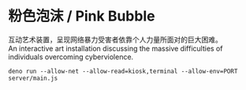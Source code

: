 # 粉色泡沫 / Pink Bubble

互动艺术装置，呈现网络暴力受害者依靠个人力量所面对的巨大困难。  
An interactive art installation discussing the massive difficulties of individuals overcoming cyberviolence.

```
deno run --allow-net --allow-read=kiosk,terminal --allow-env=PORT server/main.js
```
